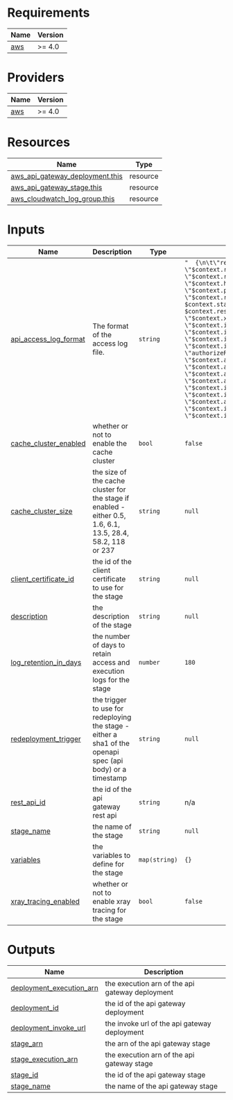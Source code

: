 <!-- BEGIN_TF_DOCS -->
# Requirements

| Name | Version |
|------|---------|
| <a name="requirement_aws"></a> [aws](#requirement\_aws) | >= 4.0 |

# Providers

| Name | Version |
|------|---------|
| <a name="provider_aws"></a> [aws](#provider\_aws) | >= 4.0 |

# Resources

| Name | Type |
|------|------|
| [aws_api_gateway_deployment.this](https://registry.terraform.io/providers/hashicorp/aws/latest/docs/resources/api_gateway_deployment) | resource |
| [aws_api_gateway_stage.this](https://registry.terraform.io/providers/hashicorp/aws/latest/docs/resources/api_gateway_stage) | resource |
| [aws_cloudwatch_log_group.this](https://registry.terraform.io/providers/hashicorp/aws/latest/docs/resources/cloudwatch_log_group) | resource |

# Inputs

| Name | Description | Type | Default | Required |
|------|-------------|------|---------|:--------:|
| <a name="input_api_access_log_format"></a> [api\_access\_log\_format](#input\_api\_access\_log\_format) | The format of the access log file. | `string` | `"  {\n\t\"requestTime\": \"$context.requestTime\",\n\t\"requestId\": \"$context.requestId\",\n\t\"httpMethod\": \"$context.httpMethod\",\n\t\"path\": \"$context.path\",\n\t\"resourcePath\": \"$context.resourcePath\",\n\t\"status\": $context.status,\n\t\"responseLatency\": $context.responseLatency,\n  \"xrayTraceId\": \"$context.xrayTraceId\",\n  \"integrationRequestId\": \"$context.integration.requestId\",\n\t\"functionResponseStatus\": \"$context.integration.status\",\n  \"integrationLatency\": \"$context.integration.latency\",\n\t\"integrationServiceStatus\": \"$context.integration.integrationStatus\",\n  \"authorizeResultStatus\": \"$context.authorize.status\",\n\t\"authorizerServiceStatus\": \"$context.authorizer.status\",\n\t\"authorizerLatency\": \"$context.authorizer.latency\",\n\t\"authorizerRequestId\": \"$context.authorizer.requestId\",\n  \"ip\": \"$context.identity.sourceIp\",\n\t\"userAgent\": \"$context.identity.userAgent\",\n\t\"principalId\": \"$context.authorizer.principalId\",\n\t\"cognitoUser\": \"$context.identity.cognitoIdentityId\",\n  \"user\": \"$context.identity.user\"\n}\n"` | no |
| <a name="input_cache_cluster_enabled"></a> [cache\_cluster\_enabled](#input\_cache\_cluster\_enabled) | whether or not to enable the cache cluster | `bool` | `false` | no |
| <a name="input_cache_cluster_size"></a> [cache\_cluster\_size](#input\_cache\_cluster\_size) | the size of the cache cluster for the stage if enabled - either 0.5, 1.6, 6.1, 13.5, 28.4, 58.2, 118 or 237 | `string` | `null` | no |
| <a name="input_client_certificate_id"></a> [client\_certificate\_id](#input\_client\_certificate\_id) | the id of the client certificate to use for the stage | `string` | `null` | no |
| <a name="input_description"></a> [description](#input\_description) | the description of the stage | `string` | `null` | no |
| <a name="input_log_retention_in_days"></a> [log\_retention\_in\_days](#input\_log\_retention\_in\_days) | the number of days to retain access and execution logs for the stage | `number` | `180` | no |
| <a name="input_redeployment_trigger"></a> [redeployment\_trigger](#input\_redeployment\_trigger) | the trigger to use for redeploying the stage - either a sha1 of the openapi spec (api body) or a timestamp | `string` | `null` | no |
| <a name="input_rest_api_id"></a> [rest\_api\_id](#input\_rest\_api\_id) | the id of the api gateway rest api | `string` | n/a | yes |
| <a name="input_stage_name"></a> [stage\_name](#input\_stage\_name) | the name of the stage | `string` | `null` | no |
| <a name="input_variables"></a> [variables](#input\_variables) | the variables to define for the stage | `map(string)` | `{}` | no |
| <a name="input_xray_tracing_enabled"></a> [xray\_tracing\_enabled](#input\_xray\_tracing\_enabled) | whether or not to enable xray tracing for the stage | `bool` | `false` | no |

# Outputs

| Name | Description |
|------|-------------|
| <a name="output_deployment_execution_arn"></a> [deployment\_execution\_arn](#output\_deployment\_execution\_arn) | the execution arn of the api gateway deployment |
| <a name="output_deployment_id"></a> [deployment\_id](#output\_deployment\_id) | the id of the api gateway deployment |
| <a name="output_deployment_invoke_url"></a> [deployment\_invoke\_url](#output\_deployment\_invoke\_url) | the invoke url of the api gateway deployment |
| <a name="output_stage_arn"></a> [stage\_arn](#output\_stage\_arn) | the arn of the api gateway stage |
| <a name="output_stage_execution_arn"></a> [stage\_execution\_arn](#output\_stage\_execution\_arn) | the execution arn of the api gateway stage |
| <a name="output_stage_id"></a> [stage\_id](#output\_stage\_id) | the id of the api gateway stage |
| <a name="output_stage_name"></a> [stage\_name](#output\_stage\_name) | the name of the api gateway stage |
<!-- END_TF_DOCS -->